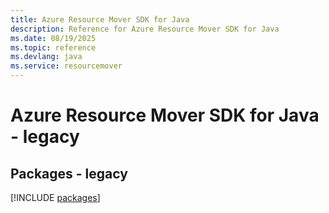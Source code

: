 ```yaml
---
title: Azure Resource Mover SDK for Java
description: Reference for Azure Resource Mover SDK for Java
ms.date: 08/19/2025
ms.topic: reference
ms.devlang: java
ms.service: resourcemover
---
```

# Azure Resource Mover SDK for Java - legacy
## Packages - legacy
[!INCLUDE [packages](resource-mover-index.md)]